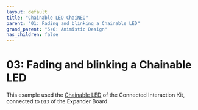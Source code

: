```yaml
---
layout: default
title: "Chainable LED ChaiNEO"
parent: "01: Fading and blinking a Chainable LED"
grand_parent: "5+6: Animistic Design"
has_children: false
---
```


# 03: Fading and blinking a Chainable LED

This example used the [Chainable LED](https://id-studiolab.github.io/Connected-Interaction-Kit/components/chainable-led/chainable-led-chaineo) of the Connected Interaction Kit, connected to `D13` of the Expander Board.